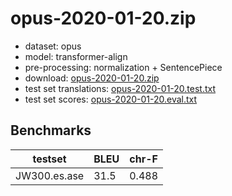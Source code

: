 # opus-2020-01-20.zip

* dataset: opus
* model: transformer-align
* pre-processing: normalization + SentencePiece
* download: [opus-2020-01-20.zip](https://object.pouta.csc.fi/OPUS-MT-models/es-ase/opus-2020-01-20.zip)
* test set translations: [opus-2020-01-20.test.txt](https://object.pouta.csc.fi/OPUS-MT-models/es-ase/opus-2020-01-20.test.txt)
* test set scores: [opus-2020-01-20.eval.txt](https://object.pouta.csc.fi/OPUS-MT-models/es-ase/opus-2020-01-20.eval.txt)

## Benchmarks

| testset               | BLEU  | chr-F |
|-----------------------|-------|-------|
| JW300.es.ase 	| 31.5 	| 0.488 |

